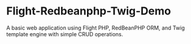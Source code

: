 # Flight-Redbeanphp-Twig-Demo
A basic web application using Flight PHP, RedBeanPHP ORM, and Twig template engine with simple CRUD operations.
